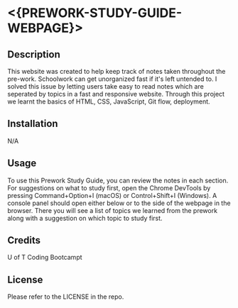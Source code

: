 # <{PREWORK-STUDY-GUIDE-WEBPAGE}>

## Description

This website was created to help keep track of notes taken throughout the pre-work. Schoolwork can get unorganized fast if it's left untended to. I solved this issue by letting users take easy to read notes which are seperated by topics in a fast and responsive website. Through this project we learnt the basics of HTML, CSS, JavaScript, Git flow, deployment. 

## Installation

N/A

## Usage

To use this Prework Study Guide, you can review the notes in each section. For suggestions on what to study first, open the Chrome DevTools by pressing Command+Option+I (macOS) or Control+Shift+I (Windows). A console panel should open either below or to the side of the webpage in the browser. There you will see a list of topics we learned from the prework along with a suggestion on which topic to study first.

## Credits

U of T Coding Bootcampt

## License

Please refer to the LICENSE in the repo.


